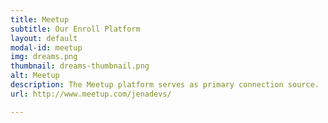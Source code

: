 ```yaml
---
title: Meetup
subtitle: Our Enroll Platform
layout: default
modal-id: meetup
img: dreams.png
thumbnail: dreams-thumbnail.png
alt: Meetup
description: The Meetup platform serves as primary connection source.
url: http://www.meetup.com/jenadevs/

---
```

